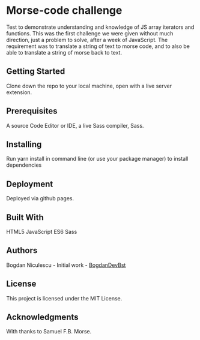 # Morse-code challenge

Test to demonstrate understanding and knowledge of JS array iterators and functions. This was the first challenge we were given without much direction, just a problem to solve, after a week of JavaScript. The requirement was to translate a string of text to morse code, and to also be able to translate a string of morse back to text.

## Getting Started

Clone down the repo to your local machine, open with a live server extension.

## Prerequisites

A source Code Editor or IDE, a live Sass compiler, Sass.

## Installing

Run yarn install in command line (or use your package manager) to install dependencies

## Deployment

Deployed via github pages.

## Built With

HTML5 
JavaScript ES6 
Sass 

## Authors

Bogdan Niculescu - Initial work - [BogdanDevBst](https://github.com/BogdanDevBst)

## License

This project is licensed under the MIT License.

## Acknowledgments

With thanks to Samuel F.B. Morse.
